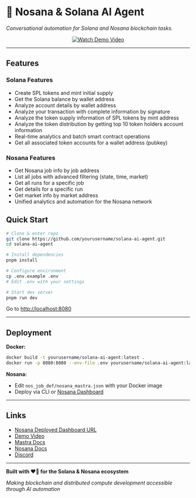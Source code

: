 # 🌟 Nosana & Solana AI Agent

*Conversational automation for Solana and Nosana blockchain tasks.*

<div align="center">

<a href="https://x.com/ajeyakumara07/status/1942493271474987168">
  <img src="https://img.shields.io/badge/🎥%20Watch%20Demo%20Video-Click%20Here-orange?style=for-the-badge" alt="Watch Demo Video" />
</a>

</div>

---

## Features

### Solana Features
- Create SPL tokens and mint initial supply
- Get the Solana balance by wallet address
- Analyze account details by wallet address
- Analyze your transaction with complete information by signature
- Analyze the token supply information of SPL tokens by mint address
- Analyze the token distribution by getting top 10 token holders account information
- Real-time analytics and batch smart contract operations
- Get all associated token accounts for a wallet address (pubkey)

### Nosana Features
- Get Nosana job info by job address
- List all jobs with advanced filtering (state, time, market)
- Get all runs for a specific job
- Get details for a specific run
- Get market info by market address
- Unified analytics and automation for the Nosana network

## Quick Start

```bash
# Clone & enter repo
git clone https://github.com/yourusername/solana-ai-agent.git
cd solana-ai-agent

# Install dependencies
pnpm install

# Configure environment
cp .env.example .env
# Edit .env with your settings

# Start dev server
pnpm run dev
```

Go to [http://localhost:8080](http://localhost:8080)

---

## Deployment

**Docker:**
```bash
docker build -t yourusername/solana-ai-agent:latest .
docker run -p 8080:8080 --env-file .env yourusername/solana-ai-agent:latest
```

**Nosana:**
- Edit `nos_job_def/nosana_mastra.json` with your Docker image
- Deploy via CLI or [Nosana Dashboard](https://dashboard.nosana.com/deploy)

---

## Links
-  [Nosana Deployed Dashboard URL](https://dashboard.nosana.com/jobs/59BAGAjyeXXppXQL48hdSa1AaNE5h2943DQ5FmRJMZWH)
- [Demo Video](https://x.com/ajeyakumara07/status/1942319063415546197)
- [Mastra Docs](https://mastra.ai/docs)
- [Nosana Docs](https://docs.nosana.io)
- [Discord](https://nosana.com/discord)

---

**Built with ❤️🤍 for the Solana & Nosana ecosystem**

*Making blockchain and distributed compute development accessible through AI automation*

